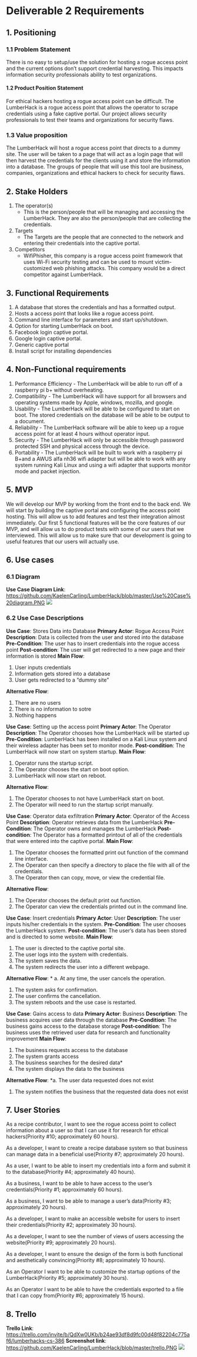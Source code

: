 # Deliverable 2 Requirements

## 1. Positioning
### 1.1 Problem Statement

There is no easy to setup/use the solution for hosting a rogue access point and the current options don’t support credential harvesting. This impacts information security professionals ability to test organizations.

#### 1.2 Product Position Statement 
For ethical hackers hosting a rogue access point can be difficult. The LumberHack is a rogue access point that allows the operator to scrape credentials using a fake captive portal. Our project allows security professionals to test their teams and organizations for security flaws.

### 1.3 Value proposition
The LumberHack will host a rogue access point that directs to a dummy site. The user will be taken to a page that will act as a login page that will then harvest the credentials for the clients using it and store the information into a database. The groups of people that will use this tool are business, companies, organizations and ethical hackers to check for security flaws. 


## 2. Stake Holders

1. The operator(s)
    * This is the person/people that will be managing and accessing the LumberHack. They are also the person/people that are collecting the credentials.
2. Targets
    * The Targets are the people that are connected to the network and entering their credentials into the captive portal.
3. Competitors
    * WifiPhisher, this company is a rogue access point framework that uses Wi-Fi security testing and can be used to mount victim-customized web phishing attacks. This company would be a direct competitor against LumberHack.

## 3. Functional Requirements
1. A database that stores the credentials and has a formatted output.
2. Hosts a access point that looks like a rogue access point.
3. Command line interface for parameters and start up/shutdown.
4. Option for starting LumberHack on boot.
5. Facebook login captive portal.
6. Google login captive portal.
7. Generic captive portal
8. Install script for installing dependencies

## 4. Non-Functional requirements
1. Performance Efficiency - The LumberHack will be able to run off of a raspberry pi b+ without overheating.
2. Compatibility -  The LumberHack will have support for all browsers and operating systems made by Apple, windows, mozilla, and google.
3. Usability - The LumberHack will be able to be configured to start on boot. The stored credentials on the database will be able to be output to a document.
4. Reliability - The LumberHack software will be able to keep up a rogue access point for at least 4 hours without operator input.
5. Security - The LumberHack will only be accessible through password protected SSH and physical access through the device.
6. Portability - The LumberHack will be built to work with a raspberry pi B+and a AWUS alfa nh36 wifi adapter but will be able to work with any system running Kali Linux and using a wifi adapter that supports monitor mode and packet injection.

## 5. MVP
We will develop our MVP by working from the front end to the back end. We will start by building the captive portal and configuring the access point hosting. This will allow us to add features and test their integration almost immediately. Our first 5 functional features will be the core features of our MVP, and will allow us to do product tests with some of our users that we interviewed. This will allow us to make sure that our development is going to useful features that our users will actually use.

## 6. Use cases
### 6.1 Diagram
**Use Case Diagram Link**: https://github.com/KaelenCarling/LumberHack/blob/master/Use%20Case%20diagram.PNG
![](https://github.com/KaelenCarling/LumberHack/blob/master/Use%20Case%20diagram.PNG)

### 6.2 Use Case Descriptions
**Use Case**: Stores Data into Database
**Primary Actor**: Rogue Access Point
**Description**: Data is collected from the user and stored into the database
**Pre-Condition**: The user has to insert credentials into the rogue access point 
**Post-condition**: The user will get redirected to a new page and their information is stored 
**Main Flow**: 
1. User inputs credentials
2. Information gets stored into a database
3. User gets redirected to a “dummy site” 

**Alternative Flow**:
1. There are no users
2. There is no information to sotre
3. Nothing happens

**Use Case**: Setting up the access point
**Primary Actor**: The Operator
**Description**: The Operator chooses how the LumberHack will be started up
**Pre-Condition**:   LumberHack has been installed on a Kali Linux system and their wireless adapter has been set to monitor mode.
**Post-condition**:  The LumberHack will now start on system startup.
**Main Flow**: 
1. Operator runs the startup script.
2. The Operator chooses the start on boot option.
3. LumberHack will now start on reboot.

**Alternative Flow**:
1. The Operator chooses to not have LumberHack start on boot.
2. The Operator will need to run the startup script manually.

**Use Case**: Operator data exfiltration
**Primary Actor**: Operator of the Access Point
**Description**: Operator retrieves data from the LumberHack
**Pre-Condition**:  The Operator owns and manages the LumberHack
**Post-condition**:  The Operator has a formatted printout of all of the credentials that were entered into the captive portal.
**Main Flow**: 
1. The Operator chooses the formatted print out function of the command line interface.
2. The Operator can then specify a directory to place the file with all of the credentials.
3. The Operator then can copy, move, or view the credential file.

**Alternative Flow**:
1. The Operator chooses the default print out function.
2. The Operator can view the credentials printed out in the command line.

**Use Case**: Insert credentials
**Primary Actor**: User
**Description**: The user inputs his/her credentials in the system.
**Pre-Condition**:  The user chooses the LumberHack system.
**Post-condition**:  The user’s data has been stored and is directed to some website.
**Main Flow**: 
1. The user is directed to the captive portal site.
2. The user logs into the system with credentials.
3. The system saves the data.
4. The system redirects the user into a different webpage.

**Alternative Flow**: * a. At any time, the user cancels the operation.
1. The system asks for confirmation.
2. The user confirms the cancellation.
3. The system reboots and the use case is restarted.

**Use Case**: Gains access to data
**Primary Actor**: Business
**Description**: The business acquires user data through the database
**Pre-Condition**:  The business gains access to the database storage
**Post-condition**:  The business uses the retrieved user data for research and functionality improvement
**Main Flow**: 
1. The business requests access to the database
2. The system grants access
3. The business searches for the desired data*
4. The system displays the data to the business

**Alternative Flow**: *a. The user data requested does not exist
1. The system notifies the business that the requested data does not exist

## 7. User Stories
As a recipe contributor, I want to see the rogue access point to collect information about a user so that I can use it for research for ethical hackers(Priority #10; approximately 60 hours).

As a developer, I want to create a recipe database system so that business can manage data in a beneficial use(Priority #7; approximately 20 hours).

As a user, I want to be able to insert my credentials into a form and submit it to the database(Priority #4; approximately 40 hours).

As a business, I want to be able to have access to the user’s credentials(Priority #1; approximately 60 hours).

As a business, I want to be able to manage a user’s data(Priority #3; approximately 20 hours). 

As a developer, I want to make an accessible website for users to insert their credentials(Priority #2; approximately 30 hours). 

As a developer, I want to see the number of views of users accessing the website(Priority #9; approximately 20 hours).

As a developer, I want to ensure the design of the form is both functional and aesthetically convincing(Priority #8; approximately 10 hours).

As an Operator I want to be able to customize the startup options of the LumberHack(Priority #5; approximately 30 hours).

As an Operator I want to be able to have the credentials exported to a file that I can copy from(Priority #6; approximately 15 hours).

## 8. Trello
**Trello Link**: https://trello.com/invite/b/QdXw0UKb/b24ae93df8d9fc00d48f82204c775af6/lumberhacks-cs-386
**Screenshot link**: https://github.com/KaelenCarling/LumberHack/blob/master/trello.PNG
![](https://github.com/KaelenCarling/LumberHack/blob/master/trello.PNG)




